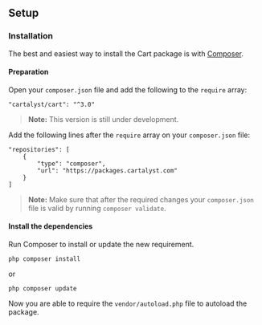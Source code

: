 ## Setup

### Installation

The best and easiest way to install the Cart package is with [Composer](http://getcomposer.org).

#### Preparation

Open your `composer.json` file and add the following to the `require` array:

	"cartalyst/cart": "^3.0"

> **Note:** This version is still under development.

Add the following lines after the `require` array on your `composer.json` file:

	"repositories": [
		{
			"type": "composer",
			"url": "https://packages.cartalyst.com"
		}
	]

> **Note:** Make sure that after the required changes your `composer.json` file is valid by running `composer validate`.

#### Install the dependencies

Run Composer to install or update the new requirement.

	php composer install

or

	php composer update

Now you are able to require the `vendor/autoload.php` file to autoload the package.
